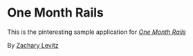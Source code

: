 # One Month Rails

This is the pinteresting sample application for [*One Month Rails*](http://onemonthrails.com)

By [Zachary Levitz](http://bluewire.co)